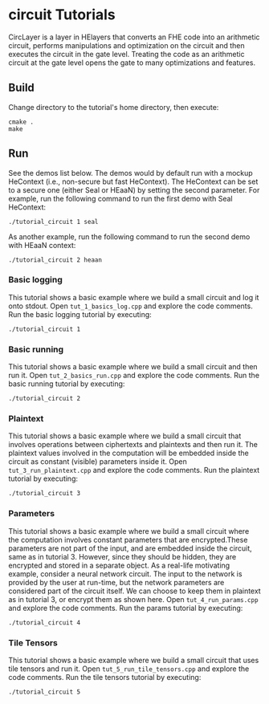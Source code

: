 # circuit Tutorials
CircLayer is a layer in HElayers that converts an FHE code into an arithmetic circuit, performs manipulations and optimization on the circuit and then executes the circuit in the gate level.
Treating the code as an arithmetic circuit at the gate level opens the gate to many optimizations and features.

## Build
Change directory to the tutorial's home directory, then execute:

    cmake .
    make

## Run
See the demos list below. The demos would by default run with a mockup HeContext (i.e., non-secure but fast HeContext). 
The HeContext can be set to a secure one (either Seal or HEaaN) by setting the second parameter. 
For example, run the following command to run the first demo with Seal HeContext:

    ./tutorial_circuit 1 seal

As another example, run the following command to run the second demo with HEaaN context:

    ./tutorial_circuit 2 heaan

### Basic logging
This tutorial shows a basic example where we build a small circuit and log it onto stdout.
Open `tut_1_basics_log.cpp` and explore the code comments. Run the basic logging tutorial by executing:

    ./tutorial_circuit 1

### Basic running
This tutorial shows a basic example where we build a small circuit and then run it.
Open `tut_2_basics_run.cpp` and explore the code comments. Run the basic running tutorial by executing:

    ./tutorial_circuit 2

### Plaintext
This tutorial shows a basic example where we build a small circuit that involves operations between ciphertexts and plaintexts and then run it.
The plaintext values involved in the computation will be embedded inside the circuit as constant (visible) parameters inside it.
Open `tut_3_run_plaintext.cpp` and explore the code comments. Run the plaintext tutorial by executing:

    ./tutorial_circuit 3

### Parameters
This tutorial shows a basic example where we build a small circuit where the computation involves constant parameters that are encrypted.These parameters are not part of the input, and are embedded inside the circuit, same as in tutorial 3. However, since they should be hidden, they are encrypted and stored in a separate object.
As a real-life motivating example, consider a neural network circuit. The input to the network is provided by the user at run-time, but the network parameters are considered part of the circuit itself. We can choose to keep them in plaintext as in tutorial 3, or encrypt them as shown here.
Open `tut_4_run_params.cpp` and explore the code comments. Run the params tutorial by executing:

    ./tutorial_circuit 4

### Tile Tensors
This tutorial shows a basic example where we build a small circuit that uses tile tensors and run it.
Open `tut_5_run_tile_tensors.cpp` and explore the code comments. Run the tile tensors tutorial by executing:

    ./tutorial_circuit 5